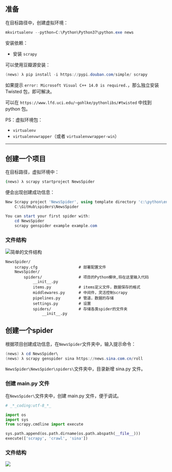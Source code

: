 ## 准备

在目标路径中，创建虚拟环境：

```powershell
mkvirtualenv --python=C:\Python\Python37\python.exe news
```

安装依赖：

* 安装 `scrapy`

可以使用豆瓣源安装：

```powershell
(news) λ pip install -i https://pypi.douban.com/simple/ scrapy
```

如果提示 `error: Microsoft Visual C++ 14.0 is required.`，那么独立安装 Twisted 包，即可解决。

可以在 `https://www.lfd.uci.edu/~gohlke/pythonlibs/#twisted` 中找到 python 包。

PS：虚拟环境包：

* `virtualenv`
* `virtualenvwrapper`（或者 `virtualenvwrapper-win`）

***

## 创建一个项目

在目标路径，虚拟环境中：

```cmd
(news) λ scrapy startproject NewsSpider
```

便会出现创建成功信息：

```powershell
New Scrapy project 'NewsSpider', using template directory 'c:\python\envs\news\lib\site-packages\scrapy\templates\project', created in:
    C:\GitHub\spiders\NewsSpider

You can start your first spider with:
    cd NewsSpider
    scrapy genspider example example.com
```

### 文件结构

![简单的文件结构](https://note-taking-1258869021.cos.ap-beijing.myqcloud.com/Web%20Spider/scrapy%20files-1.png)

```text
NewsSpider/
	scrapy.cfg            		# 部署配置文件
    NewsSpider/
        spiders/   	  		 	# 项目的Python模块,将在这里输入代码
            __init__.py
            items.py          	# items定义文件，数据保存的格式
            middlewares.py   	# 中间件，灵活控制scrapy
            pipelines.py     	# 管道，数据的存储
            settings.py    	  	# 设置
            spiders/    	    # 存储各类spider的文件夹
                __init__.py
```

## 创建一个spider

 根据项目创建成功信息，在`NewsSpider`文件夹中，输入提示命令：

```powershell
(news) λ cd NewsSpider\
(news) λ scrapy genspider sina https://news.sina.com.cn/roll
```

`NewsSpider\NewsSpider\spiders\`文件夹中，目录新增 sina.py 文件。

### 创建 main.py 文件

在`NewsSpider\`文件夹中，创建 main.py 文件，便于调试。

```python
# _*_coding:utf-8_*_

import os
import sys
from scrapy.cmdline import execute

sys.path.append(os.path.dirname(os.path.abspath(__file__)))
execute(['scrapy', 'crawl', 'sina'])
```

### 文件结构

![](https://note-taking-1258869021.cos.ap-beijing.myqcloud.com/Web%20Spider/scrapy%20files-2.png)

